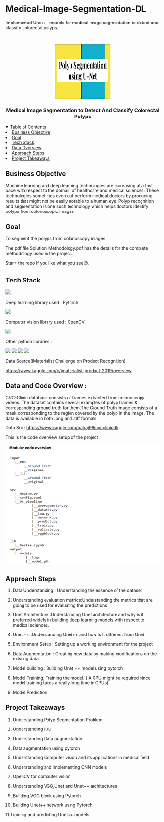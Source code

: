 # Medical-Image-Segmentation-DL
Implemented Unet++ models for medical image segmentation to detect and classify colorectal polyps.



<!-- PROJECT LOGO -->
<br />
<p align="center">
  <a href="https://github.com/krishnakaushik25/Medical-Image-Segmentation-DL">
    <img src="images/polyp.jpg" alt="Logo" width="180" height="180">
  </a>

  <h3 align="center">Medical Image Segmentation to Detect And Classify Colorectal Polyps</h3>
</p>



<!-- TABLE OF CONTENTS -->
<details open="open">
  <summary>Table of Contents</summary>
    <li><a href="#Business Objective">Business Objective</a></li>
    <li><a href="#Goal">Goal</a></li>
    <li><a href="#Tech Stack">Tech Stack</a></li>
    <li><a href="#Data Overview">Data Overview</a></li>
    <li><a href="#Approach Steps">Approach Steps</a></li>
    <li><a href="#Project Takeaways">Project Takeaways</a></li>
  
  </ol>
</details>



## Business Objective

Machine learning and deep learning technologies are increasing at a fast pace with respect to the domain of healthcare and medical sciences. These technologies sometimes even out perform medical doctors by producing results that might not be easily notable to a human eye. Polyp recognition and segmentation is one such technology which helps doctors identify polyps from colonoscopic images

## Goal
To segment the polyps from colonoscopy images

The pdf file Solution_Methodology.pdf has the details for the complete methodology used in the project.

Star⭐ the repo if you like what you see😉.


## Tech Stack
![](https://forthebadge.com/images/badges/made-with-python.svg)

Deep learning library used : Pytorch

<img target="_blank" src="https://github.com/krishnakaushik25/Medical-Image-Segmentation-DL/blob/master/images/pytorch.png" width=150>

Computer vision library used : OpenCV

<img target="_blank" src="https://github.com/krishnakaushik25/Medical-Image-Segmentation-DL/blob/master/images/opencv.png" width=150>

Other python libraries :

[<img target="_blank" src="https://github.com/scikit-learn/scikit-learn/blob/main/doc/logos/scikit-learn-logo-small.png" >](https://github.com/scikit-learn/)
<img target="_blank" src="https://github.com/ditikrushna/End-to-End-Diabetes-Prediction-Application-Using-Machine-Learning/blob/master/Resource/numpy.png" width=150>
<img target="_blank" src="https://github.com/ditikrushna/End-to-End-Diabetes-Prediction-Application-Using-Machine-Learning/blob/master/Resource/pandas.jpeg" width=150>
<img target="_blank" src="https://github.com/krishnakaushik25/Medical-Image-Segmentation-DL/blob/master/images/albumentations.png" width=150>


Data Source(iMaterialist Challenge on Product Recognition) 

https://www.kaggle.com/c/imaterialist-product-2019/overview 


## Data and Code Overview :

CVC-Clinic database consists of frames extracted from colonoscopy videos. The
dataset contains several examples of polyp frames & corresponding ground truth for
them.The Ground Truth image consists of a mask corresponding to the region covered by
the polyp in the image. The data is available in both .png and .tiff formats

Data Src : https://www.kaggle.com/balraj98/cvcclinicdb

This is the code overview setup of the project

[![Code overview Screen Shot][Code-overview]](https://www.linkpicture.com/q/overview.png)




## Approach Steps

1. Data Understanding : Understanding the essence of the dataset

2. Understanding evaluation metrics:Understanding the metrics that are going to be used for evaluating the predictions

3. Unet Architecture :Understanding Unet architecture and why is it preferred widely in building deep learning models with respect to medical sciences.

4. Unet ++ :Understanding Unet++ and how is it different from Unet

5. Environment Setup : Setting up a working environment for the project

6. Data Augmentation : Creating new data by making modifications on the existing data

7. Model building : Building Unet ++ model using pytorch

8. Model Training; Training the model. ( A GPU might be required since model training takes a really long time in CPUs)

9. Model Prediction
   
## Project Takeaways

1. Understanding Polyp Segmentation Problem

2. Understanding IOU

3. Understanding Data augmentation

4. Data augmentation using pytorch

5. Understanding Computer vision and its applications in medical field

6. Understanding and implementing CNN models

7. OpenCV for computer vision

8. Understanding VGG,Unet and Unet++ architectures

9. Building VGG block using Pytorch

10. Building Unet++ network using Pytorch

11.Training and predicting Unet++ models
    


[Code-overview]: images/overview.png

